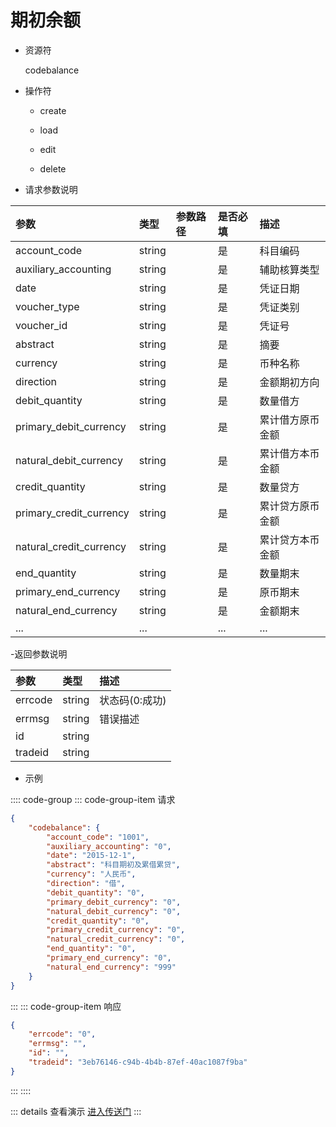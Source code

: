 # 期初余额

- 资源符

  codebalance
  
- 操作符

  - create <Badge type="tip" text="v1" vertical="top" />

  - load <Badge type="tip" text="v2" vertical="top" />

  - edit <Badge type="tip" text="v2" vertical="top" />

  - delete <Badge type="tip" text="v2" vertical="top" />

- 请求参数说明

|参数|类型|参数路径|是否必填|描述|
|:-|:-|:-|:-|:-|
|account_code|string||是|科目编码|
|auxiliary_accounting|string||是|辅助核算类型|
|date|string||是|凭证日期|
|voucher_type|string||是|凭证类别|
|voucher_id|string||是|凭证号|
|abstract|string||是|摘要|
|currency|string||是|币种名称|
|direction|string||是|金额期初方向|
|debit_quantity|string||是|数量借方|
|primary_debit_currency|string||是|累计借方原币金额|
|natural_debit_currency|string||是|累计借方本币金额|
|credit_quantity|string||是|数量贷方|
|primary_credit_currency|string||是|累计贷方原币金额|
|natural_credit_currency|string||是|累计贷方本币金额|
|end_quantity|string||是|数量期末|
|primary_end_currency|string||是|原币期末|
|natural_end_currency|string||是|金额期末|
|...|...||...|...|

-返回参数说明

|参数|类型|描述|
|:-|:-|:-|
|errcode|string|状态码(0:成功)|
|errmsg|string|错误描述|
|id|string||
|tradeid|string||

- 示例

:::: code-group
::: code-group-item 请求

```json
{
    "codebalance": {
        "account_code": "1001",
        "auxiliary_accounting": "0",
        "date": "2015-12-1",
        "abstract": "科目期初及累借累贷",
        "currency": "人民币",
        "direction": "借",
        "debit_quantity": "0",
        "primary_debit_currency": "0",
        "natural_debit_currency": "0",
        "credit_quantity": "0",
        "primary_credit_currency": "0",
        "natural_credit_currency": "0",
        "end_quantity": "0",
        "primary_end_currency": "0",
        "natural_end_currency": "999"
    }
}
```

:::
::: code-group-item 响应

```json
{
    "errcode": "0",
    "errmsg": "",
    "id": "",
    "tradeid": "3eb76146-c94b-4b4b-87ef-40ac1087f9ba"
}
```

:::
::::

::: details 查看演示
[进入传送门](/images/erp/gif/codebalance.gif)
:::
